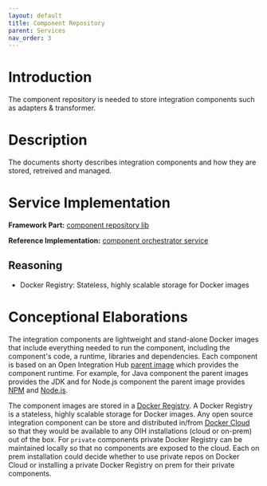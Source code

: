 ```yaml
---
layout: default
title: Component Repository
parent: Services
nav_order: 3
---
```


# Introduction

The component repository is needed to store integration components such as adapters & transformer.

# Description

The documents shorty describes integration components and how they are stored, retreived and managed.

# Service Implementation

**Framework Part:** [component repository lib](https://github.com/openintegrationhub/openintegrationhub/tree/master/lib/component-repository)

**Reference Implementation:** [component orchestrator service](https://github.com/openintegrationhub/openintegrationhub/tree/master/services/component-repository)

## Reasoning

- Docker Registry: Stateless, highly scalable storage for Docker images

# Conceptional Elaborations

The integration components are lightweight and stand-alone Docker images that include everything needed to run the
component, including the component's code, a runtime, libraries and dependencies. Each component is based on an Open Integration Hub
[parent image](https://docs.docker.com/engine/userguide/eng-image/baseimages/) which provides the component runtime.
For example, for Java component the parent images provides the JDK and for Node.js component the parent image provides
[NPM](https://www.npmjs.com/) and [Node.js](https://nodejs.org).

The component images are stored in a [Docker Registry](https://docs.docker.com/registry/). A Docker Registry is a
stateless, highly scalable storage for Docker images. Any open source integration component can be store and
distributed in/from [Docker Cloud](https://cloud.docker.com) so that they would be available to any OIH installations
(cloud or on-prem) out of the box. For `private` components private Docker Registry can be maintained locally so that
no components are exposed to the cloud. Each on prem installation could decide whether to use private repos on Docker
Cloud or installing a private Docker Registry on prem for their private components.
